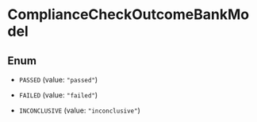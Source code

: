 

# ComplianceCheckOutcomeBankModel

## Enum


* `PASSED` (value: `"passed"`)

* `FAILED` (value: `"failed"`)

* `INCONCLUSIVE` (value: `"inconclusive"`)



